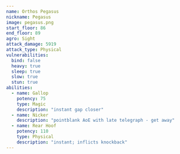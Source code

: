 ```yaml
---
name: Orthos Pegasus
nickname: Pegasus
image: pegasus.png
start_floor: 86
end_floor: 89
agro: Sight
attack_damage: 5919
attack_type: Physical
vulnerabilities:
  bind: false
  heavy: true
  sleep: true
  slow: true
  stun: true
abilities:
  - name: Gallop
    potency: 75
    type: Magic
    description: "instant gap closer"
  - name: Nicker
    description: "pointblank AoE with late telegraph - get away"
  - name: Rear Hoof
    potency: 110
    type: Physical
    description: "instant; inflicts knockback"
---
```

